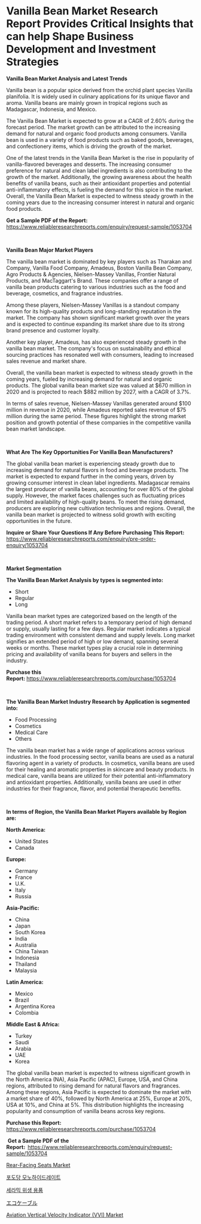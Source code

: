 <p><h1>Vanilla Bean Market Research Report Provides Critical Insights that can help Shape Business Development and Investment Strategies</h1></p><p><strong>Vanilla Bean Market Analysis and Latest Trends</strong></p>
<p><p>Vanilla bean is a popular spice derived from the orchid plant species Vanilla planifolia. It is widely used in culinary applications for its unique flavor and aroma. Vanilla beans are mainly grown in tropical regions such as Madagascar, Indonesia, and Mexico.</p><p>The Vanilla Bean Market is expected to grow at a CAGR of 2.60% during the forecast period. The market growth can be attributed to the increasing demand for natural and organic food products among consumers. Vanilla bean is used in a variety of food products such as baked goods, beverages, and confectionery items, which is driving the growth of the market.</p><p>One of the latest trends in the Vanilla Bean Market is the rise in popularity of vanilla-flavored beverages and desserts. The increasing consumer preference for natural and clean label ingredients is also contributing to the growth of the market. Additionally, the growing awareness about the health benefits of vanilla beans, such as their antioxidant properties and potential anti-inflammatory effects, is fueling the demand for this spice in the market. Overall, the Vanilla Bean Market is expected to witness steady growth in the coming years due to the increasing consumer interest in natural and organic food products.</p></p>
<p><strong>Get a Sample PDF of the Report:&nbsp;</strong> <a href="https://www.reliableresearchreports.com/enquiry/request-sample/1053704">https://www.reliableresearchreports.com/enquiry/request-sample/1053704</a></p>
<p>&nbsp;</p>
<p><strong>Vanilla Bean Major Market Players</strong></p>
<p><p>The vanilla bean market is dominated by key players such as Tharakan and Company, Vanilla Food Company, Amadeus, Boston Vanilla Bean Company, Agro Products & Agencies, Nielsen-Massey Vanillas, Frontier Natural Products, and MacTaggart's Brand. These companies offer a range of vanilla bean products catering to various industries such as the food and beverage, cosmetics, and fragrance industries.</p><p>Among these players, Nielsen-Massey Vanillas is a standout company known for its high-quality products and long-standing reputation in the market. The company has shown significant market growth over the years and is expected to continue expanding its market share due to its strong brand presence and customer loyalty.</p><p>Another key player, Amadeus, has also experienced steady growth in the vanilla bean market. The company's focus on sustainability and ethical sourcing practices has resonated well with consumers, leading to increased sales revenue and market share.</p><p>Overall, the vanilla bean market is expected to witness steady growth in the coming years, fueled by increasing demand for natural and organic products. The global vanilla bean market size was valued at $670 million in 2020 and is projected to reach $882 million by 2027, with a CAGR of 3.7%.</p><p>In terms of sales revenue, Nielsen-Massey Vanillas generated around $100 million in revenue in 2020, while Amadeus reported sales revenue of $75 million during the same period. These figures highlight the strong market position and growth potential of these companies in the competitive vanilla bean market landscape.</p></p>
<p>&nbsp;</p>
<p><strong>What Are The Key Opportunities For Vanilla Bean Manufacturers?</strong></p>
<p><p>The global vanilla bean market is experiencing steady growth due to increasing demand for natural flavors in food and beverage products. The market is expected to expand further in the coming years, driven by growing consumer interest in clean label ingredients. Madagascar remains the largest producer of vanilla beans, accounting for over 80% of the global supply. However, the market faces challenges such as fluctuating prices and limited availability of high-quality beans. To meet the rising demand, producers are exploring new cultivation techniques and regions. Overall, the vanilla bean market is projected to witness solid growth with exciting opportunities in the future.</p></p>
<p><strong>Inquire or Share Your Questions If Any Before Purchasing This Report:</strong> <a href="https://www.reliableresearchreports.com/enquiry/pre-order-enquiry/1053704">https://www.reliableresearchreports.com/enquiry/pre-order-enquiry/1053704</a></p>
<p>&nbsp;</p>
<p><strong>Market Segmentation</strong></p>
<p><strong>The Vanilla Bean Market Analysis by types is segmented into:</strong></p>
<p><ul><li>Short</li><li>Regular</li><li>Long</li></ul></p>
<p><p>Vanilla bean market types are categorized based on the length of the trading period. A short market refers to a temporary period of high demand or supply, usually lasting for a few days. Regular market indicates a typical trading environment with consistent demand and supply levels. Long market signifies an extended period of high or low demand, spanning several weeks or months. These market types play a crucial role in determining pricing and availability of vanilla beans for buyers and sellers in the industry.</p></p>
<p><strong>Purchase this Report:&nbsp;</strong><a href="https://www.reliableresearchreports.com/purchase/1053704">https://www.reliableresearchreports.com/purchase/1053704</a></p>
<p>&nbsp;</p>
<p><strong>The Vanilla Bean Market Industry Research by Application is segmented into:</strong></p>
<p><ul><li>Food Processing</li><li>Cosmetics</li><li>Medical Care</li><li>Others</li></ul></p>
<p><p>The vanilla bean market has a wide range of applications across various industries. In the food processing sector, vanilla beans are used as a natural flavoring agent in a variety of products. In cosmetics, vanilla beans are used for their healing and aromatic properties in skincare and beauty products. In medical care, vanilla beans are utilized for their potential anti-inflammatory and antioxidant properties. Additionally, vanilla beans are used in other industries for their fragrance, flavor, and potential therapeutic benefits.</p></p>
<p>&nbsp;</p>
<p><strong>In terms of Region, the Vanilla Bean Market Players available by Region are:</strong></p>
<p>
    <p> <strong> North America: </strong>
        <ul>
            <li>United States</li>
            <li>Canada</li>
        </ul>
        </p> 
    <p> <strong> Europe: </strong>
        <ul>
            <li>Germany</li>
            <li>France</li>
            <li>U.K.</li>
            <li>Italy</li>
            <li>Russia</li>
        </ul>
        </p> 
    <p> <strong> Asia-Pacific: </strong>
        <ul>
            <li>China</li>
            <li>Japan</li>
            <li>South Korea</li>
            <li>India</li>
            <li>Australia</li>
            <li>China Taiwan</li>
            <li>Indonesia</li>
            <li>Thailand</li>
            <li>Malaysia</li>
        </ul>
        </p> 
    <p> <strong> Latin America: </strong>
        <ul>
            <li>Mexico</li>
            <li>Brazil</li>
            <li>Argentina Korea</li>
            <li>Colombia</li>
        </ul>
        </p> 
    <p> <strong> Middle East & Africa: </strong>
        <ul>
            <li>Turkey</li>
            <li>Saudi</li>
            <li>Arabia</li>
            <li>UAE</li>
            <li>Korea</li>
        </ul>
    </p>
    </p>
<p><p>The global vanilla bean market is expected to witness significant growth in the North America (NA), Asia Pacific (APAC), Europe, USA, and China regions, attributed to rising demand for natural flavors and fragrances. Among these regions, Asia Pacific is expected to dominate the market with a market share of 40%, followed by North America at 25%, Europe at 20%, USA at 10%, and China at 5%. This distribution highlights the increasing popularity and consumption of vanilla beans across key regions.</p></p>
<p><strong>Purchase this Report: </strong><a href="https://www.reliableresearchreports.com/purchase/1053704">https://www.reliableresearchreports.com/purchase/1053704</a></p>
<p>&nbsp;<strong>Get a Sample PDF of the Report:&nbsp;&nbsp;</strong><a href="https://www.reliableresearchreports.com/enquiry/request-sample/1053704">https://www.reliableresearchreports.com/enquiry/request-sample/1053704</a></p>
<p><strong></strong></p>
<p><p><a href="https://issuu.com/reportprime-2/docs/rear-facing-seats-market-size-2030.pptx">Rear-Facing Seats Market</a></p><p><a href="https://github.com/ZacharyScthmitt4465/Market-Research-Report-List-1/blob/main/459706216006.md">포도당 모노하이드레이트</a></p><p><a href="https://github.com/lkwggful07722/Market-Research-Report-List-1/blob/main/302441916005.md">세라믹 위생 용품</a></p><p><a href="https://github.com/mathieurico66/Market-Research-Report-List-1/blob/main/616879317307.md">エコケーブル</a></p><p><a href="https://issuu.com/reportprime-2/docs/aviation-vertical-velocity-indicator-vvi-market-si">Aviation Vertical Velocity Indicator (VVI) Market</a></p></p>